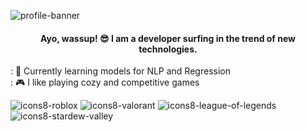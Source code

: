 ![profile-banner](https://github.com/Dioue/dioue/assets/135021139/7d02ff54-395c-44fe-a717-5e5de7868798)
<h4 align="center">Ayo, wassup! 😎 I am a developer surfing in the trend of new technologies.</h4>

: 📖 Currently learning models for NLP and Regression <br>
: 🎮 I like playing cozy and competitive games

![icons8-roblox](https://github.com/Dioue/dioue/assets/135021139/02138010-f287-4b0a-b4aa-8e7f38736e23)
![icons8-valorant](https://github.com/Dioue/dioue/assets/135021139/7c9d0d9c-7193-4829-9386-54e073d48506)
![icons8-league-of-legends](https://github.com/Dioue/dioue/assets/135021139/79d3e5ea-92ef-42da-8444-d13b60c5274d)
![icons8-stardew-valley](https://github.com/Dioue/dioue/assets/135021139/a7e75666-6791-48b5-9039-683c987ff4d3)
